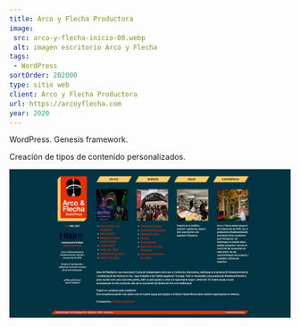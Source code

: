 ```yaml
---
title: Arco y Flecha Productora
image:
 src: arco-y-flecha-inicio-00.webp
 alt: imagen escritorio Arco y Flecha
tags:
 - WordPress
sortOrder: 202000
type: sitio web
client: Arco y Flecha Productora
url: https://arcoyflecha.com
year: 2020
---
```


WordPress. Genesis framework.

Creación de tipos de contenido personalizados.

![pantalla inicial presentacion](../../assets/images-projects/arco-y-flecha-inicio-00.webp)
